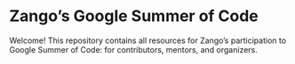 # Zango’s Google Summer of Code

Welcome! This repository contains all resources for Zango’s participation to Google Summer of Code: for contributors, mentors, and organizers.
